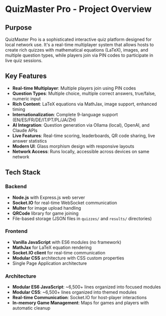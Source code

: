 # QuizMaster Pro - Project Overview

## Purpose
QuizMaster Pro is a sophisticated interactive quiz platform designed for local network use. It's a real-time multiplayer system that allows hosts to create rich quizzes with mathematical equations (LaTeX), images, and multiple question types, while players join via PIN codes to participate in live quiz sessions.

## Key Features
- **Real-time Multiplayer**: Multiple players join using PIN codes
- **Question Types**: Multiple choice, multiple correct answers, true/false, numeric input
- **Rich Content**: LaTeX equations via MathJax, image support, enhanced timing
- **Internationalization**: Complete 9-language support (EN/ES/FR/DE/IT/PT/PL/JA/ZH)
- **AI Integration**: Question generation via Ollama (local), OpenAI, and Claude APIs
- **Live Features**: Real-time scoring, leaderboards, QR code sharing, live answer statistics
- **Modern UI**: Glass morphism design with responsive layouts
- **Network Access**: Runs locally, accessible across devices on same network

## Tech Stack

### Backend
- **Node.js** with Express.js web server
- **Socket.IO** for real-time WebSocket communication
- **Multer** for image upload handling
- **QRCode** library for game joining
- File-based storage (JSON files in `quizzes/` and `results/` directories)

### Frontend
- **Vanilla JavaScript** with ES6 modules (no framework)
- **MathJax** for LaTeX equation rendering
- **Socket.IO client** for real-time communication
- **Modular CSS** architecture with CSS custom properties
- Single Page Application architecture

### Architecture
- **Modular ES6 JavaScript**: ~6,500+ lines organized into focused modules
- **Modular CSS**: ~6,500+ lines organized into themed modules
- **Real-time Communication**: Socket.IO for host-player interactions
- **In-memory Game Management**: Maps for games and players with automatic cleanup